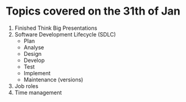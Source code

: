 # Topics covered on the 31th of Jan

1. Finished Think Big Presentations
2. Software Development Lifecycle (SDLC)
   - Plan
   - Analyse
   - Design
   - Develop
   - Test
   - Implement
   - Maintenance (versions)
3. Job roles
4. Time management
